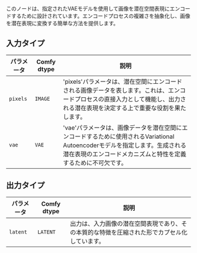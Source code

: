 
このノードは、指定されたVAEモデルを使用して画像を潜在空間表現にエンコードするために設計されています。エンコードプロセスの複雑さを抽象化し、画像を潜在表現に変換する簡単な方法を提供します。
## 入力タイプ

| パラメータ | Comfy dtype | 説明 |
|-----------|-------------|-------------|
| `pixels`  | `IMAGE`     | 'pixels'パラメータは、潜在空間にエンコードされる画像データを表します。これは、エンコードプロセスの直接入力として機能し、出力される潜在表現を決定する上で重要な役割を果たします。 |
| `vae`     | `VAE`       | 'vae'パラメータは、画像データを潜在空間にエンコードするために使用されるVariational Autoencoderモデルを指定します。生成される潜在表現のエンコードメカニズムと特性を定義するために不可欠です。 |

## 出力タイプ

| パラメータ | Comfy dtype | 説明 |
|-----------|-------------|-------------|
| `latent`  | `LATENT`    | 出力は、入力画像の潜在空間表現であり、その本質的な特徴を圧縮された形でカプセル化しています。 |